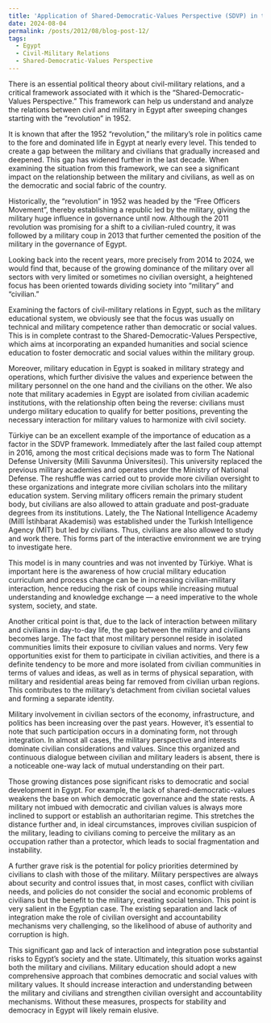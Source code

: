 ```yaml
---
title: 'Application of Shared-Democratic-Values Perspective (SDVP) in the Egyptian Context'
date: 2024-08-04
permalink: /posts/2012/08/blog-post-12/
tags:
  - Egypt
  - Civil-Military Relations
  - Shared-Democratic-Values Perspective
---
```


There is an essential political theory about civil-military relations, and a critical framework associated with it which is the “Shared-Democratic-Values Perspective.” This framework can help us understand and analyze the relations between civil and military in Egypt after sweeping changes starting with the “revolution” in 1952.

It is known that after the 1952 “revolution,” the military’s role in politics came to the fore and dominated life in Egypt at nearly every level. This tended to create a gap between the military and civilians that gradually increased and deepened. This gap has widened further in the last decade. When examining the situation from this framework, we can see a significant impact on the relationship between the military and civilians, as well as on the democratic and social fabric of the country.

Historically, the “revolution” in 1952 was headed by the “Free Officers Movement”, thereby establishing a republic led by the military, giving the military huge influence in governance until now. Although the 2011 revolution was promising for a shift to a civilian-ruled country, it was followed by a military coup in 2013 that further cemented the position of the military in the governance of Egypt.

Looking back into the recent years, more precisely from 2014 to 2024, we would find that, because of the growing dominance of the military over all sectors with very limited or sometimes no civilian oversight, a heightened focus has been oriented towards dividing society into “military” and “civilian.”

Examining the factors of civil-military relations in Egypt, such as the military educational system, we obviously see that the focus was usually on technical and military competence rather than democratic or social values. This is in complete contrast to the Shared-Democratic-Values Perspective, which aims at incorporating an expanded humanities and social science education to foster democratic and social values within the military group.

Moreover, military education in Egypt is soaked in military strategy and operations, which further divisive the values and experience between the military personnel on the one hand and the civilians on the other. We also note that military academies in Egypt are isolated from civilian academic institutions, with the relationship often being the reverse: civilians must undergo military education to qualify for better positions, preventing the necessary interaction for military values to harmonize with civil society.

Türkiye can be an excellent example of the importance of education as a factor in the SDVP framework. Immediately after the last failed coup attempt in 2016, among the most critical decisions made was to form The National Defense University (Milli Savunma Üniversitesi). This university replaced the previous military academies and operates under the Ministry of National Defense. The reshuffle was carried out to provide more civilian oversight to these organizations and integrate more civilian scholars into the military education system. Serving military officers remain the primary student body, but civilians are also allowed to attain graduate and post-graduate degrees from its institutions. Lately, the The National Intelligence Academy (Millî İstihbarat Akademisi) was established under the Turkish Intelligence Agency (MİT) but led by civilians. Thus, civilians are also allowed to study and work there. This forms part of the interactive environment we are trying to investigate here.

This model is in many countries and was not invented by Türkiye. What is important here is the awareness of how crucial military education curriculum and process change can be in increasing civilian-military interaction, hence reducing the risk of coups while increasing mutual understanding and knowledge exchange — a need imperative to the whole system, society, and state.

Another critical point is that, due to the lack of interaction between military and civilians in day-to-day life, the gap between the military and civilians becomes large. The fact that most military personnel reside in isolated communities limits their exposure to civilian values and norms. Very few opportunities exist for them to participate in civilian activities, and there is a definite tendency to be more and more isolated from civilian communities in terms of values and ideas, as well as in terms of physical separation, with military and residential areas being far removed from civilian urban regions. This contributes to the military’s detachment from civilian societal values and forming a separate identity.

Military involvement in civilian sectors of the economy, infrastructure, and politics has been increasing over the past years. However, it’s essential to note that such participation occurs in a dominating form, not through integration. In almost all cases, the military perspective and interests dominate civilian considerations and values. Since this organized and continuous dialogue between civilian and military leaders is absent, there is a noticeable one-way lack of mutual understanding on their part.

Those growing distances pose significant risks to democratic and social development in Egypt. For example, the lack of shared-democratic-values weakens the base on which democratic governance and the state rests. A military not imbued with democratic and civilian values is always more inclined to support or establish an authoritarian regime. This stretches the distance further and, in ideal circumstances, improves civilian suspicion of the military, leading to civilians coming to perceive the military as an occupation rather than a protector, which leads to social fragmentation and instability.

A further grave risk is the potential for policy priorities determined by civilians to clash with those of the military. Military perspectives are always about security and control issues that, in most cases, conflict with civilian needs, and policies do not consider the social and economic problems of civilians but the benefit to the military, creating social tension. This point is very salient in the Egyptian case. The existing separation and lack of integration make the role of civilian oversight and accountability mechanisms very challenging, so the likelihood of abuse of authority and corruption is high.

This significant gap and lack of interaction and integration pose substantial risks to Egypt’s society and the state. Ultimately, this situation works against both the military and civilians. Military education should adopt a new comprehensive approach that combines democratic and social values with military values. It should increase interaction and understanding between the military and civilians and strengthen civilian oversight and accountability mechanisms. Without these measures, prospects for stability and democracy in Egypt will likely remain elusive.

